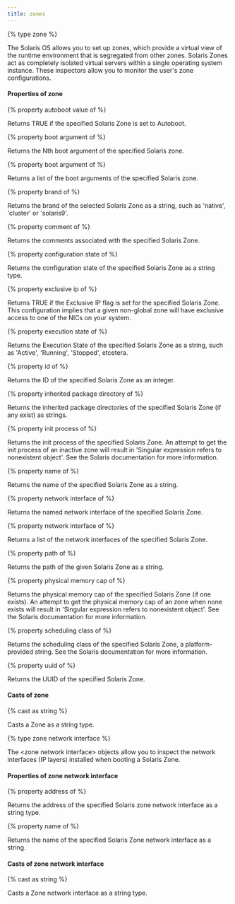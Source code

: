 ```yaml
---
title: zones
---
```


{% type zone %}

The Solaris OS allows you to set up zones, which provide a virtual view of the runtime environment that is segregated from other zones. Solaris Zones act as completely isolated virtual servers within a single operating system instance. These inspectors allow you to monitor the user&#39;s zone configurations.

#### Properties of zone

{% property autoboot value of <zone> %}

Returns TRUE if the specified Solaris Zone is set to Autoboot.

{% property boot argument <integer> of <zone> %}

Returns the Nth boot argument of the specified Solaris zone.

{% property boot argument of <zone> %}

Returns a list of the boot arguments of the specified Solaris zone.

{% property brand of <zone> %}

Returns the brand of the selected Solaris Zone as a string, such as &#39;native&#39;, &#39;cluster&#39; or &#39;solaris9&#39;.

{% property comment of <zone> %}

Returns the comments associated with the specified Solaris Zone.

{% property configuration state of <zone> %}

Returns the configuration state of the specified Solaris Zone as a string type.

{% property exclusive ip of <zone> %}

Returns TRUE if the Exclusive IP flag is set for the specified Solaris Zone. This configuration implies that a given non-global zone will have exclusive access to one of the NICs on your system.

{% property execution state of <zone> %}

Returns the Execution State of the specified Solaris Zone as a string, such as &#39;Active&#39;, &#39;Running&#39;, &#39;Stopped&#39;, etcetera.

{% property id of <zone> %}

Returns the ID of the specified Solaris Zone as an integer.

{% property inherited package directory of <zone> %}

Returns the inherited package directories of the specified Solaris Zone (if any exist) as strings.

{% property init process of <zone> %}

Returns the init process of the specified Solaris Zone. An attempt to get the init process of an inactive zone will result in &#39;Singular expression refers to nonexistent object&#39;. See the Solaris documentation for more information.

{% property name of <zone> %}

Returns the name of the specified Solaris Zone as a string.

{% property network interface <string> of <zone> %}

Returns the named network interface of the specified Solaris Zone.

{% property network interface of <zone> %}

Returns a list of the network interfaces of the specified Solaris Zone.

{% property path of <zone> %}

Returns the path of the given Solaris Zone as a string.

{% property physical memory cap of <zone> %}

Returns the physical memory cap of the specified Solaris Zone (if one exists). An attempt to get the physical memory cap of an zone when none exists will result in &#39;Singular expression refers to nonexistent object&#39;.  See the Solaris documentation for more information.

{% property scheduling class of <zone> %}

Returns the scheduling class of the specified Solaris Zone, a platform-provided string.  See the Solaris documentation for more information.

{% property uuid of <zone> %}

Returns the UUID of the specified Solaris Zone.

#### Casts of zone

{% cast <zone> as string %}

Casts a Zone as a string type.

{% type zone network interface %}

The &lt;zone network interface&gt; objects allow you to inspect the network interfaces (IP layers) installed when booting a Solaris Zone.

#### Properties of zone network interface

{% property address of <zone network interface> %}

Returns the address of the specified Solaris zone network interface as a string type.

{% property name of <zone network interface> %}

Returns the name of the specified Solaris Zone network interface as a string.

#### Casts of zone network interface

{% cast <zone network interface> as string %}

Casts a Zone network interface as a string type.

